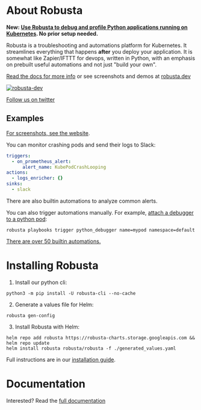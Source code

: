 # About Robusta
**New: [Use Robusta to debug and profile Python applications running on Kubernetes](https://home.robusta.dev/python/?from=github). No prior setup needed.**

Robusta is a troubleshooting and automations platform for Kubernetes. It streamlines everything that happens **after** you deploy your application. It is somewhat like Zapier/IFTTT for devops, written in Python, with an emphasis on prebuilt useful automations and not just "build your own".

[Read the docs for more info](https://docs.robusta.dev/master/?from=github) or see screenshots and demos at [robusta.dev](http://robusta.dev/?from=github)

<p align="left"> <a href="https://twitter.com/RobustaDev" target="blank"><img src="https://img.shields.io/twitter/follow/RobustaDev?logo=twitter&style=for-the-badge" alt="robusta-dev" /></a> </p>

[Follow us on twitter](https://twitter.com/RobustaDev)

## Examples
[For screenshots, see the website](http://robusta.dev/?from=github).

You can monitor crashing pods and send their logs to Slack:

```yaml
triggers:
  - on_prometheus_alert:
      alert_name: KubePodCrashLooping
actions:
  - logs_enricher: {}
sinks:
  - slack
```

There are also builtin automations to analyze common alerts.

You can also trigger automations manually. For example, [attach a debugger to a python pod](https://docs.robusta.dev/master/catalog/actions/python-troubleshooting.html#python-debugger):
```commandline
robusta playbooks trigger python_debugger name=mypod namespace=default
```

[There are over 50 builtin automations.](https://docs.robusta.dev/master/catalog/actions/index.html)

# Installing Robusta

1. Install our python cli:

```commandline
python3 -m pip install -U robusta-cli --no-cache
```

2. Generate a values file for Helm:
```commandline
robusta gen-config
```

3. Install Robusta with Helm:
```commandline
helm repo add robusta https://robusta-charts.storage.googleapis.com && helm repo update
helm install robusta robusta/robusta -f ./generated_values.yaml
```

Full instructions are in our [installation guide](https://docs.robusta.dev/master/getting-started/installation.html).

# Documentation
Interested? Read the [full documentation](https://docs.robusta.dev/master/index.html)
